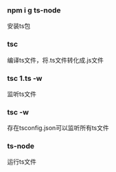 ### npm i g ts-node
安装ts包

### tsc
编译ts文件，将.ts文件转化成.js文件

### tsc 1.ts -w
监听ts文件


### tsc -w
存在tsconfig.json可以监听所有ts文件

### ts-node
运行ts文件